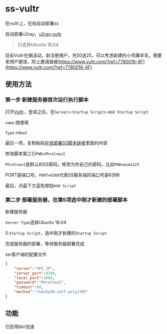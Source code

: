 # ss-vultr
在vultr上，在线自动部署ss

自动部署v2ray，[v2ray-vultr](https://github.com/lbp0200/v2ray-vultr)

>只支持Ubuntu 18.04

目前Vultr在搞活动，新注册用户，充50送25，可以考虑新建的小号薅羊毛，需要老用户邀请，附上邀请链接[https://www.vultr.com/?ref=7780016-4F](https://www.vultr.com/?ref=7780016-4F)

使用方法
---

### 第一步 新建服务器首次运行执行脚本

打开[Vultr](https://polr.liuboping.com/PrgTf)，登录之后，在`Servers`-`Startup Scripts`-`Add Startup Script`

`name` 随便填

`Type`->`Boot`

最后一项，复制粘贴[在线部署SS脚本链接](https://raw.githubusercontent.com/lbp0200/ss-vultr/master/VultrStartupScript.sh)里面的内容

修改脚本第三行`PWD=PhrelnesI`

`PhrelnesI`是默认的SS密码，修改为你自己的密码，比如`PWD=mima123`

PORT是端口号，`PORT=8388`代表SS服务端的端口号是8388

最后，点最下方蓝色按钮`Add Script`

### 第二步 部署服务器，在第5项选中刚才新建的部署脚本

新建服务器

`Server Type`选择Ubuntu 18.04

5.`Startup Script`，选中刚才新建的`Startup Script`

完成服务器的部署，等待服务器部署完成

ssr客户端的配置文件
```json
{
    "server":"VPS_IP",
    "server_port":8388,
    "local_port":1080,
    "password":"PhrelnesI",
    "timeout":60,
    "method":"chacha20-ietf-poly1305"
}
```

功能
---
已启用bbr加速